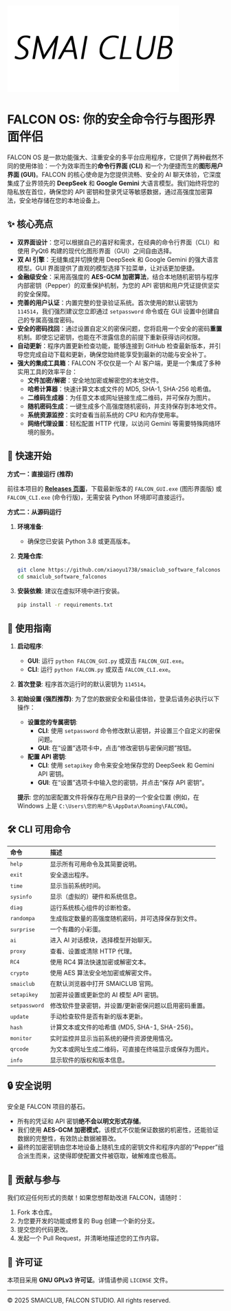 ![alt text](logo.png)

# FALCON OS: 你的安全命令行与图形界面伴侣

FALCON OS 是一款功能强大、注重安全的多平台应用程序，它提供了两种截然不同的使用体验：一个为效率而生的**命令行界面 (CLI)** 和一个为便捷而生的**图形用户界面 (GUI)**。FALCON 的核心使命是为您提供流畅、安全的 AI 聊天体验，它深度集成了业界领先的 **DeepSeek** 和 **Google Gemini** 大语言模型。我们始终将您的隐私放在首位，确保您的 API 密钥和登录凭证等敏感数据，通过高强度加密算法，安全地存储在您的本地设备上。

## ✨ 核心亮点

* **双界面设计**：您可以根据自己的喜好和需求，在经典的命令行界面（CLI）和使用 PyQt6 构建的现代化图形界面（GUI）之间自由选择。
* **双 AI 引擎**：无缝集成并切换使用 DeepSeek 和 Google Gemini 的强大语言模型。GUI 界面提供了直观的模型选择下拉菜单，让对话更加便捷。
* **金融级安全**：采用高强度的 **AES-GCM 加密算法**，结合本地随机密钥与程序内部密钥（Pepper）的双重保护机制，为您的 API 密钥和用户凭证提供坚实的安全保障。
* **完善的用户认证**：内置完整的登录验证系统。首次使用的默认密钥为 `114514`，我们强烈建议您立即通过 `setpassword` 命令或在 GUI 设置中创建自己的专属高强度密码。
* **安全的密码找回**：通过设置自定义的密保问题，您将启用一个安全的密码**重置**机制。即使忘记密钥，也能在不泄露信息的前提下重新获得访问权限。
* **自动更新**：程序内置更新检查功能，能够连接到 GitHub 检查最新版本，并引导您完成自动下载和更新，确保您始终能享受到最新的功能与安全补丁。
* **强大的集成工具箱**：FALCON 不仅仅是一个 AI 客户端，更是一个集成了多种实用工具的效率平台：
  * **文件加密/解密**：安全地加密或解密您的本地文件。
  * **哈希计算器**：快速计算文本或文件的 MD5, SHA-1, SHA-256 哈希值。
  * **二维码生成器**：为任意文本或网址链接生成二维码，并可保存为图片。
  * **随机密码生成**：一键生成多个高强度随机密码，并支持保存到本地文件。
  * **系统资源监控**：实时查看当前系统的 CPU 和内存使用率。
  * **网络代理设置**：轻松配置 HTTP 代理，以访问 Gemini 等需要特殊网络环境的服务。

## 🚀 快速开始

**方式一：直接运行 (推荐)**

前往本项目的 [**Releases 页面**](https://github.com/xiaoyu1738/smaiclub_software_falconos/releases)，下载最新版本的 `FALCON_GUI.exe` (图形界面版) 或 `FALCON_CLI.exe` (命令行版)，无需安装 Python 环境即可直接运行。

**方式二：从源码运行**

1. **环境准备**:
   
   * 确保您已安装 Python 3.8 或更高版本。

2. **克隆仓库**:
   
   ```bash
   git clone https://github.com/xiaoyu1738/smaiclub_software_falconos
   cd smaiclub_software_falconos
   ```

3. **安装依赖**:
   建议在虚拟环境中进行安装。
   
   ```bash
   pip install -r requirements.txt
   ```

## 📖 使用指南

1. **启动程序**:
   
   * **GUI**: 运行 `python FALCON_GUI.py` 或双击 `FALCON_GUI.exe`。
   * **CLI**: 运行 `python FALCON.py` 或双击 `FALCON_CLI.exe`。

2. **首次登录**:
   程序首次运行时的默认密钥为 `114514`。

3. **初始设置 (强烈推荐)**:
   为了您的数据安全和最佳体验，登录后请务必执行以下操作：
   
   * **设置您的专属密钥**:
     * **CLI**: 使用 `setpassword` 命令修改默认密钥，并设置三个自定义的密保问题。
     * **GUI**: 在“设置”选项卡中，点击“修改密钥与密保问题”按钮。
   * **配置 API 密钥**:
     * **CLI**: 使用 `setapikey` 命令来安全地保存您的 DeepSeek 和 Gemini API 密钥。
     * **GUI**: 在“设置”选项卡中输入您的密钥，并点击“保存 API 密钥”。
   
   **提示**: 您的加密配置文件将保存在用户目录的一个安全位置 (例如，在 Windows 上是 `C:\Users\您的用户名\AppData\Roaming\FALCON`)。

## 🛠️ CLI 可用命令

| 命令            | 描述                                 |
|:------------- |:---------------------------------- |
| `help`        | 显示所有可用命令及其简要说明。                    |
| `exit`        | 安全退出程序。                            |
| `time`        | 显示当前系统时间。                          |
| `sysinfo`     | 显示（虚拟的）硬件和系统信息。                    |
| `diag`        | 运行系统核心组件的诊断检查。                     |
| `randompa`    | 生成指定数量的高强度随机密码，并可选择保存到文件。          |
| `surprise`    | 一个有趣的小彩蛋。                          |
| `ai`          | 进入 AI 对话模块，选择模型开始聊天。               |
| `proxy`       | 查看、设置或清除 HTTP 代理。                  |
| `RC4`         | 使用 RC4 算法快速加密或解密文本。                |
| `crypto`      | 使用 AES 算法安全地加密或解密文件。               |
| `smaiclub`    | 在默认浏览器中打开 SMAICLUB 官网。             |
| `setapikey`   | 加密并设置或更新您的 AI 模型 API 密钥。           |
| `setpassword` | 修改软件登录密钥，并设置/更新密保问题以启用密码重置。        |
| `update`      | 手动检查软件是否有新的版本更新。                   |
| `hash`        | 计算文本或文件的哈希值 (MD5, SHA-1, SHA-256)。 |
| `monitor`     | 实时监控并显示当前系统的硬件资源使用情况。              |
| `qrcode`      | 为文本或网址生成二维码，可直接在终端显示或保存为图片。        |
| `info`        | 显示软件的版权和版本信息。                      |

## 🔒 安全说明

安全是 FALCON 项目的基石。

* 所有的凭证和 API 密钥**绝不会以明文形式存储**。
* 我们使用 **AES-GCM 加密模式**，该模式不仅能保证数据的机密性，还能验证数据的完整性，有效防止数据被篡改。
* 最终的加密密钥由您本地设备上随机生成的密钥文件和程序内部的“Pepper”组合派生而来，这使得即使配置文件被窃取，破解难度也极高。

## 🤝 贡献与参与

我们欢迎任何形式的贡献！如果您想帮助改进 FALCON，请随时：

1. Fork 本仓库。
2. 为您要开发的功能或修复的 Bug 创建一个新的分支。
3. 提交您的代码更改。
4. 发起一个 Pull Request，并清晰地描述您的工作内容。

## 📄 许可证

本项目采用 **GNU GPLv3 许可证**。详情请参阅 `LICENSE` 文件。

---

© 2025 SMAICLUB, FALCON STUDIO. All rights reserved.

